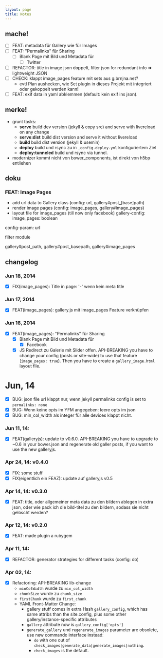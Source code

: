 ```yaml
---
layout: page
title: Notes
---
```


## mache!
- [ ] FEAT: metadata für Gallery wie für Images
- [ ] FEAT: "Permalinks" für Sharing
  + [ ] Blank Page mit Bild und Metadata für 
    - [ ] Twitter
- [ ] REFACTOR: title in image json doppelt, filter json for redundant info => lightweight JSON
- [ ] CHECK: klappt image_pages feature mit sets aus g.brnjna.net?
  + evtl Plan aushecken, wie Set plugin in dieses Projekt mit integriert oder gekoppelt werden kann!
- [ ] FEAT: exif data in yaml abklemmen (default: kein exif ins json).

## merke!
- grunt tasks:
    + __serve__
      build dev version (jekyll & copy src) and serve with livereload on any change
    + __serve:dist__
      build dist version and serve it without livereload
    + __build__
      build dist version (jekyll & usemin)
    + __deploy__
      build und rsync zu in ``_config.deploy.yml`` konfiguriertem Ziel
    + __deploy:tunneled__
      build und rsync via tunnel.
- modernizer kommt nicht von bower_components, ist direkt von h5bp entliehen

## doku

### FEAT: Image Pages
- add url data to Gallery class (config: url, gallery#post_[base]path)
- render image pages (config: image_pages, gallery#image_pages)
- layout file for image_pages (till now only facebook)
gallery-config: image_pages: boolean

config-param: url

filter module

gallery#post_path, 
gallery#post_basepath,
gallery#image_pages

## changelog

### Jun 18, 2014
- [X] FIX(image_pages): Title in page: '-' wenn kein meta title

### Jun 17, 2014
- [X] FEAT(image_pages): gallery.js mit image_pages Feature verknüpfen

### Jun 16, 2014
- [X] FEAT(image_pages): "Permalinks" für Sharing
    + [X] Blank Page mit Bild und Metadata für 
        - [X] Facebook
    + [X] JS Redirect zu Galerie mit Slider offen.
  API-BREAKING you have to change your config (posts or site-wide) to use that feature (``image_pages: true``). Then you have to create a ``gallery_image.html`` layout file.

# Jun, 14
- [X] BUG: json file url klappt nur, wenn jekyll permalinks config is set to ``permalinks: none``
- [X] BUG: Wenn keine opts im YFM angegeben: leere opts im json
- [X] BUG: min_col_width als integer für alle devices klappt nicht.

### Jun 11, 14:
- [X] FEAT(galleryjs): update to v0.6.0.
  API-BREAKING you have to upgrade to ~0.6 in your bower.json and regenerate old galler posts, if you want to use the new galleryjs.

### Apr 24, 14: v0.4.0  
- [X] FIX: some stuff
- [X] FIX(eigentlich ein FEAZ): update auf galleryjs v0.5

### Apr 14, 14: v0.3.0  
- [X] FEAT: title, oder allgemeiner meta data zu den bildern ablegen in extra json, oder wie pack ich die bild-titel zu den bildern, sodass sie nicht gelöscht werden?

### Apr 12, 14: v0.2.0  
- [X] FEAT: made plugin a rubygem

### Apr 11, 14:  
- [X] REFACTOR: generator strategies for different tasks (config: do)

### Apr 02, 14: 
- [X] Refactoring: API-BREAKING lib-change
    - ``minColWidth`` wurde zu ``min_col_width``
    - ``chunkSize`` wurde zu ``chunk_size``
    - ``firstChunk`` wurde zu ``first_chunk``
    - YAML Front-Matter Change:
      + gallery stuff comes in extra Hash ``gallery_config``, which has same attribs than the site.config, plus some other gallery/instance-specific attributes
      + ``gallery`` attribute now is ``gallery_config['opts']``
      + ``generate_gallery`` und ``regenerate_images`` parameter are obsolete, use new commando interface instead:
        + ``do`` with one out of ``check_images|generate_data|generate_images|nothing``.
        + ``check_images`` is the default. 
